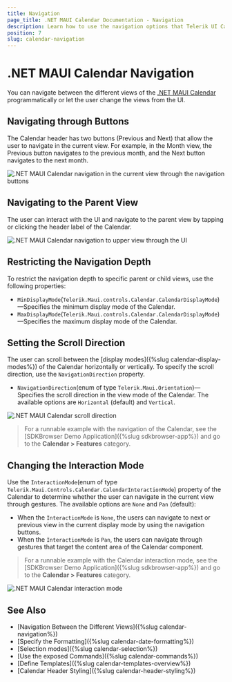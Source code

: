 ```yaml
---
title: Navigation
page_title: .NET MAUI Calendar Documentation - Navigation
description: Learn how to use the navigation options that Telerik UI Calendar for .NET MAUI control provides.
position: 7
slug: calendar-navigation
---
```


# .NET MAUI Calendar Navigation

You can navigate between the different views of the <a href="https://www.telerik.com/maui-ui/calendar" target="_blank">.NET MAUI Calendar</a> programmatically or let the user change the views from the UI.

## Navigating through Buttons

The Calendar header has two buttons (Previous and Next) that allow the user to navigate in the current view. For example, in the Month view, the Previous button navigates to the previous month, and the Next button navigates to the next month.

![.NET MAUI Calendar navigation in the current view through the navigation buttons](images/calendar-navigation.gif)

## Navigating to the Parent View

The user can interact with the UI and navigate to the parent view by tapping or clicking the header label of the Calendar.

![.NET MAUI Calendar navigation to upper view through the UI](images/calendar-change-display-mode.gif)

## Restricting the Navigation Depth

To restrict the navigation depth to specific parent or child views, use the following properties:

* `MinDisplayMode`(`Telerik.Maui.controls.Calendar.CalendarDisplayMode`)&mdash;Specifies the minimum display mode of the Calendar.
* `MaxDisplayMode`(`Telerik.Maui.controls.Calendar.CalendarDisplayMode`)&mdash;Specifies the maximum display mode of the Calendar.

## Setting the Scroll Direction

The user can scroll between the [display modes]({%slug calendar-display-modes%}) of the Calendar horizontally or vertically. To specify the scroll direction, use the `NavigationDirection` property.

* `NavigationDirection`(enum of type `Telerik.Maui.Orientation`)&mdash;Specifies the scroll direction in the view mode of the Calendar. The available options are `Horizontal` (default) and `Vertical`. 

<snippet id='calendar-vertical-navigation'/>

![.NET MAUI Calendar scroll direction](images/calendar-scrolling.gif)

> For a runnable example with the navigation of the Calendar, see the [SDKBrowser Demo Application]({%slug sdkbrowser-app%}) and go to the **Calendar > Features** category.

## Changing the Interaction Mode

Use the `InteractionMode`(enum of type `Telerik.Maui.Controls.Calendar.CalendarInteractionMode`) property of the Calendar to determine whether the user can navigate in the current view through gestures. The available options are `None` and `Pan` (default):

* When the `InteractionMode` is `None`, the users can navigate to next or previous view in the current display mode by using the navigation buttons.
* When the `InteractionMode` is `Pan`, the users can navigate through gestures that target the content area of the Calendar component.

> For a runnable example with the Calendar interaction mode, see the [SDKBrowser Demo Application]({%slug sdkbrowser-app%}) and go to the **Calendar > Features** category.

![.NET MAUI Calendar interaction mode](images/calendar-interaction-mode.gif)

## See Also

- [Navigation Between the Different Views]({%slug calendar-navigation%})
- [Specify the Formatting]({%slug calendar-date-formatting%})
- [Selection modes]({%slug calendar-selection%})
- [Use the exposed Commands]({%slug calendar-commands%})
- [Define Templates]({%slug calendar-templates-overview%})
- [Calendar Header Styling]({%slug calendar-header-styling%})
